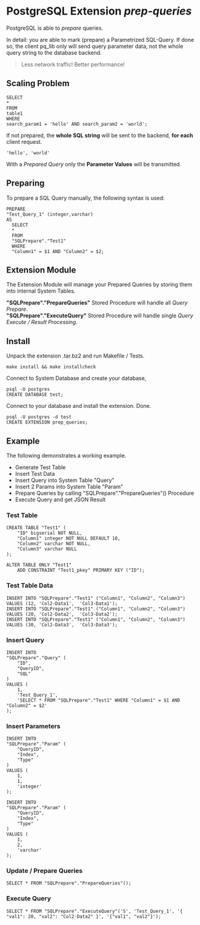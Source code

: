 # PostgreSQL Extension *prep-queries*

PostgreSQL is able to *prepare* queries.

In detail: you are able to mark (prepare) a Parametrized SQL-Query. If done so, the client pq_lib only will
send query parameter data, not the whole query string to the database backend.

> Less network traffic! Better performance!

## Scaling Problem

```
SELECT
*
FROM
table1
WHERE
search_param1 = 'hello' AND search_param2 = 'world';
```

If not prepared, the **whole SQL string** will be sent to the backend, **for each** client request.

```
'hello', 'world'
```

With a *Prepared Query* only the **Parameter Values** will be transmitted.

## Preparing

To prepare a SQL Query manually, the following syntax is used:

```
PREPARE
"Test_Query_1" (integer,varchar)
AS
  SELECT
  *
  FROM
  "SQLPrepare"."Test1"
  WHERE
  "Column1" = $1 AND "Column2" = $2;
```

## Extension Module

The Extension Module will manage your Prepared Queries by storing them into internal System Tables.

**"SQLPrepare"."PrepareQueries"** Stored Procedure will handle all *Query Prepare*.<br>
**"SQLPrepare"."ExecuteQuery"** Stored Procedure will handle single *Query Execute / Result Processing*.

## Install

Unpack the extension .tar.bz2 and run Makefile / Tests.

```
make install && make installcheck
```

Connect to System Database and create your database,

```
psql -U postgres
CREATE DATABASE test;
```

Connect to your database and install the extension. Done.

```
psql -U postgres -d test
CREATE EXTENSION prep_queries;
```

## Example

The following demonstrates a working example.

- Generate Test Table
- Insert Test Data
- Insert Query into System Table "Query"
- Insert 2 Params into System Table "Param"
- Prepare Queries by calling "SQLPrepare"."PrepareQueries"() Procedure
- Execute Query and get JSON Result

### Test Table

```
CREATE TABLE "Test1" (
    "ID" bigserial NOT NULL,
    "Column1" integer NOT NULL DEFAULT 10,
    "Column2" varchar NOT NULL,
    "Column3" varchar NULL
);

ALTER TABLE ONLY "Test1"
    ADD CONSTRAINT "Test1_pkey" PRIMARY KEY ("ID");
```

### Test Table Data

```
INSERT INTO "SQLPrepare"."Test1" ("Column1", "Column2", "Column3") VALUES (12, 'Col2-Data1',  'Col3-Data1');
INSERT INTO "SQLPrepare"."Test1" ("Column1", "Column2", "Column3") VALUES (20, 'Col2-Data2',  'Col3-Data2');
INSERT INTO "SQLPrepare"."Test1" ("Column1", "Column2", "Column3") VALUES (30, 'Col2-Data3',  'Col3-Data3');
```

### Insert Query

```
INSERT INTO
"SQLPrepare"."Query" (
	"ID",
	"QueryID",
	"SQL"
)
VALUES (
	1,
	'Test_Query_1',
	'SELECT * FROM "SQLPrepare"."Test1" WHERE "Column1" = $1 AND "Column2" = $2'
);
```

### Insert Parameters

```
INSERT INTO
"SQLPrepare"."Param" (
	"QueryID",
	"Index",
	"Type"
)
VALUES (
	1,
	1,
	'integer'
);

INSERT INTO
"SQLPrepare"."Param" (
	"QueryID",
	"Index",
	"Type"
)
VALUES (
	1,
	2,
	'varchar'
);
```

### Update / Prepare Queries

```
SELECT * FROM "SQLPrepare"."PrepareQueries"();
```

### Execute Query

```
SELECT * FROM "SQLPrepare"."ExecuteQuery"('S', 'Test_Query_1', '{ "val1": 20, "val2": "Col2-Data2" }', '{"val1", "val2"}');
```
